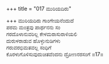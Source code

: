 +++
title = "017 ಮುರಿಯದಿರು"

+++
ಮುರಿಯದಿರು ಗಾಂಗೇಯನೆಂದುದೆ   
ಪರಮ ಮಂತ್ರವು ಪಾರ್ಥನನು ಸಂ  
ಗರದೊಳಾನುವರಿಲ್ಲ ಕೇಳಮರಾಸುರಾಳಿಯಲಿ   
ದುರುಳರಾಡುವ ಹೊಳ್ಳುನುಡಿಗಳು   
ಗರುವರಭಿಮತವಲ್ಲ ಸಂಧಿಗೆ   
ಕೊರಳುಗೊಳಿಸುವುದುಚಿತವೆಂದನು ದ್ರೋಣನರಸಂಗೆ    ॥17॥